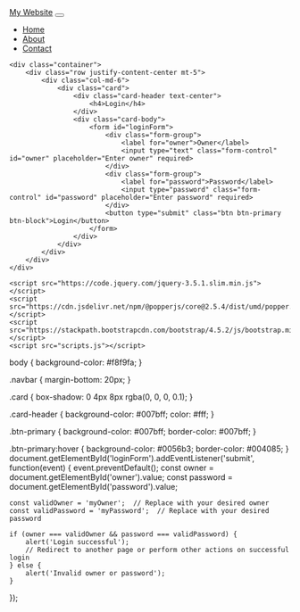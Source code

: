 <!DOCTYPE html>
<html lang="en">
<head>
    <meta charset="UTF-8">
    <meta name="viewport" content="width=device-width, initial-scale=1.0">
    <title>Login Page</title>
    <link href="https://stackpath.bootstrapcdn.com/bootstrap/4.5.2/css/bootstrap.min.css" rel="stylesheet">
    <link rel="stylesheet" href="styles.css">
</head>
<body>
    <nav class="navbar navbar-expand-lg navbar-light bg-light">
        <a class="navbar-brand" href="#">My Website</a>
        <button class="navbar-toggler" type="button" data-toggle="collapse" data-target="#navbarNav" aria-controls="navbarNav" aria-expanded="false" aria-label="Toggle navigation">
            <span class="navbar-toggler-icon"></span>
        </button>
        <div class="collapse navbar-collapse" id="navbarNav">
            <ul class="navbar-nav ml-auto">
                <li class="nav-item">
                    <a class="nav-link" href="#">Home</a>
                </li>
                <li class="nav-item">
                    <a class="nav-link" href="#">About</a>
                </li>
                <li class="nav-item">
                    <a class="nav-link" href="#">Contact</a>
                </li>
            </ul>
        </div>
    </nav>

    <div class="container">
        <div class="row justify-content-center mt-5">
            <div class="col-md-6">
                <div class="card">
                    <div class="card-header text-center">
                        <h4>Login</h4>
                    </div>
                    <div class="card-body">
                        <form id="loginForm">
                            <div class="form-group">
                                <label for="owner">Owner</label>
                                <input type="text" class="form-control" id="owner" placeholder="Enter owner" required>
                            </div>
                            <div class="form-group">
                                <label for="password">Password</label>
                                <input type="password" class="form-control" id="password" placeholder="Enter password" required>
                            </div>
                            <button type="submit" class="btn btn-primary btn-block">Login</button>
                        </form>
                    </div>
                </div>
            </div>
        </div>
    </div>

    <script src="https://code.jquery.com/jquery-3.5.1.slim.min.js"></script>
    <script src="https://cdn.jsdelivr.net/npm/@popperjs/core@2.5.4/dist/umd/popper.min.js"></script>
    <script src="https://stackpath.bootstrapcdn.com/bootstrap/4.5.2/js/bootstrap.min.js"></script>
    <script src="scripts.js"></script>
</body>
</html>
body {
    background-color: #f8f9fa;
}

.navbar {
    margin-bottom: 20px;
}

.card {
    box-shadow: 0 4px 8px rgba(0, 0, 0, 0.1);
}

.card-header {
    background-color: #007bff;
    color: #fff;
}

.btn-primary {
    background-color: #007bff;
    border-color: #007bff;
}

.btn-primary:hover {
    background-color: #0056b3;
    border-color: #004085;
}
document.getElementById('loginForm').addEventListener('submit', function(event) {
    event.preventDefault();
    const owner = document.getElementById('owner').value;
    const password = document.getElementById('password').value;

    const validOwner = 'myOwner';  // Replace with your desired owner
    const validPassword = 'myPassword';  // Replace with your desired password

    if (owner === validOwner && password === validPassword) {
        alert('Login successful');
        // Redirect to another page or perform other actions on successful login
    } else {
        alert('Invalid owner or password');
    }
});

